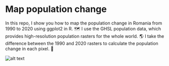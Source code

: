 # Map population change
In this repo, I show you how to map the population change in Romania from 1990 to 2020 using ggplot2 in R. 🗺️  I use the GHSL population data, which provides high-resolution population rasters for the whole world. 🌎  I take the difference between the 1990 and 2020 rasters to calculate the population change in each pixel. 🧮 

![alt text](https://github.com/milos-agathon/map-population-change/blob/main/romania-population-change2.png?raw=true)
